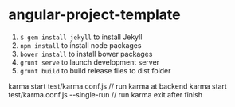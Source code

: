 # angular-project-template

1. `$ gem install jekyll` to install Jekyll
2. `npm install` to install node packages
3. `bower install` to install bower packages
4. `grunt serve` to launch development server
5. `grunt build` to build release files to dist folder

karma start test/karma.conf.js // run karma at backend
karma start test/karma.conf.js  --single-run // run karma exit after finish